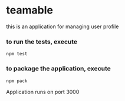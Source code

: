 # teamable
this is an application for managing user profile

### to run the tests, execute
    npm test

### to package the application, execute
    npm pack

Application runs on port 3000
